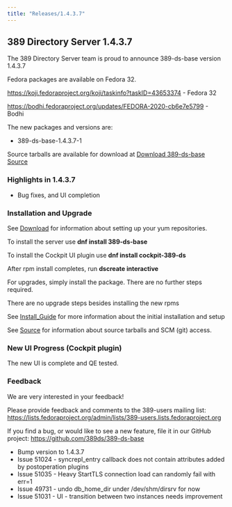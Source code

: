 ```yaml
---
title: "Releases/1.4.3.7"
---
```


389 Directory Server 1.4.3.7
-----------------------------

The 389 Directory Server team is proud to announce 389-ds-base version 1.4.3.7

Fedora packages are available on Fedora 32.

<https://koji.fedoraproject.org/koji/taskinfo?taskID=43653374> - Fedora 32

<https://bodhi.fedoraproject.org/updates/FEDORA-2020-cb6e7e5799> - Bodhi


The new packages and versions are:

- 389-ds-base-1.4.3.7-1

Source tarballs are available for download at [Download 389-ds-base Source](https://releases.pagure.org/389-ds-base/389-ds-base-1.4.3.7.tar.bz2)

### Highlights in 1.4.3.7

- Bug fixes, and UI completion

### Installation and Upgrade 

See [Download](../download.html) for information about setting up your yum repositories.

To install the server use **dnf install 389-ds-base**

To install the Cockpit UI plugin use **dnf install cockpit-389-ds**

After rpm install completes, run **dscreate interactive**

For upgrades, simply install the package.  There are no further steps required.

There are no upgrade steps besides installing the new rpms 

See [Install\_Guide](../howto/howto-install-389.html) for more information about the initial installation and setup

See [Source](../development/source.html) for information about source tarballs and SCM (git) access.

### New UI Progress (Cockpit plugin)

The new UI is complete and QE tested.

### Feedback

We are very interested in your feedback!

Please provide feedback and comments to the 389-users mailing list: <https://lists.fedoraproject.org/admin/lists/389-users.lists.fedoraproject.org>

If you find a bug, or would like to see a new feature, file it in our GitHub project: <https://github.com/389ds/389-ds-base>

- Bump version to 1.4.3.7
- Issue 51024 - syncrepl_entry callback does not contain attributes added by postoperation plugins
- Issue 51035 - Heavy StartTLS connection load can randomly fail with err=1
- Issue 49731 - undo db_home_dir under /dev/shm/dirsrv for now
- Issue 51031 - UI - transition between two instances needs improvement


